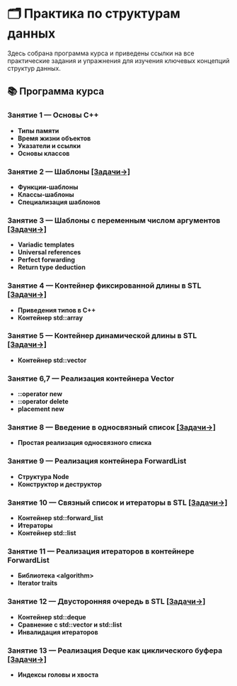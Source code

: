 # 🗂️ Практика по структурам данных
Здесь собрана программа курса и приведены ссылки на все практические задания и упражнения для изучения ключевых концепций структур данных.
## 📚 Программа курса
### Занятие 1 — Основы C++
- **Типы памяти**
- **Время жизни объектов**
- **Указатели и ссылки**
- **Основы классов**

### Занятие 2 — Шаблоны [\[Задачи→\]](templates.md)
- **Функции-шаблоны**
- **Классы-шаблоны**
- **Специализация шаблонов**

### Занятие 3 — Шаблоны с переменным числом аргументов [\[Задачи→\]](variadic_templates.md)
* **Variadic templates**
* **Universal references**
* **Perfect forwarding**
* **Return type deduction**

### Занятие 4 — Контейнер фиксированной длины в STL [\[Задачи→\]](array.md)
* **Приведения типов в C++**
* **Контейнер std::array**

### Занятие 5 — Контейнер динамической длины в STL [\[Задачи→\]](vector.md)
* **Контейнер std::vector**

### Занятие 6,7 — Реализация контейнера Vector
* **::operator new**
* **::operator delete**
* **placement new**

### Занятие 8 — Введение в односвязный список [\[Задачи→\]](singly_linked_list.md)
* **Простая реализация односвязного списка**

### Занятие 9 — Реализация контейнера ForwardList
* **Структура Node**
* **Конструктор и деструктор**

### Занятие 10 — Связный список и итераторы в STL [\[Задачи→\]](forward_list.md)
* **Контейнер std::forward_list**
* **Итераторы**
* **Контейнер std::list**

### Занятие 11 — Реализация итераторов в контейнере ForwardList
* **Библиотека \<algorithm\>**
* **Iterator traits**

### Занятие 12 — Двусторонняя очередь в STL [\[Задачи→\]](deque.md)
* **Контейнер std::deque**
* **Сравнение с std::vector и std::list**
* **Инвалидация итераторов**

### Занятие 13 — Реализация Deque как циклического буфера [\[Задачи→\]](circular_buffer.md)
* **Индексы головы и хвоста**
